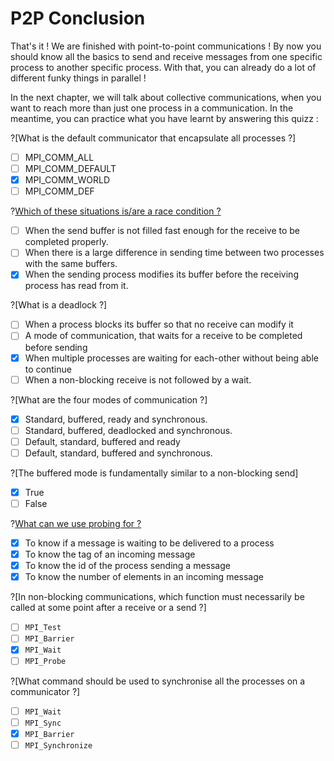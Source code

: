 # P2P Conclusion

That's it ! We are finished with point-to-point communications !
By now you should know all the basics to send and receive messages from one specific process to another specific process. With that, you can already do a lot of different funky things in parallel !

In the next chapter, we will talk about collective communications, when you want to reach more than just one process in a communication. In the meantime, you can practice what you have learnt by answering this quizz :

?[What is the default communicator that encapsulate all processes ?]
-[ ] MPI_COMM_ALL
-[ ] MPI_COMM_DEFAULT
-[X] MPI_COMM_WORLD
-[ ] MPI_COMM_DEF

?[Which of these situations is/are a race condition ?](multiple)
-[ ] When the send buffer is not filled fast enough for the receive to be completed properly.
-[ ] When there is a large difference in sending time between two processes with the same buffers.
-[X] When the sending process modifies its buffer before the receiving process has read from it.

?[What is a deadlock ?]
-[ ] When a process blocks its buffer so that no receive can modify it
-[ ] A mode of communication, that waits for a receive to be completed before sending
-[X] When multiple processes are waiting for each-other without being able to continue
-[ ] When a non-blocking receive is not followed by a wait.

?[What are the four modes of communication ?]
-[X] Standard, buffered, ready and synchronous.
-[ ] Standard, buffered, deadlocked and synchronous.
-[ ] Default, standard, buffered and ready
-[ ] Default, standard, buffered and synchronous.

?[The buffered mode is fundamentally similar to a non-blocking send]
-[X] True
-[ ] False

?[What can we use probing for ?](multiple)
-[X] To know if a message is waiting to be delivered to a process
-[X] To know the tag of an incoming message
-[X] To know the id of the process sending a message
-[X] To know the number of elements in an incoming message

?[In non-blocking communications, which function must necessarily be called at some point after a receive or a send ?]
-[ ] `MPI_Test`
-[ ] `MPI_Barrier`
-[X] `MPI_Wait`
-[ ] `MPI_Probe`

?[What command should be used to synchronise all the processes on a communicator ?]
-[ ] `MPI_Wait`
-[ ] `MPI_Sync`
-[X] `MPI_Barrier`
-[ ] `MPI_Synchronize`